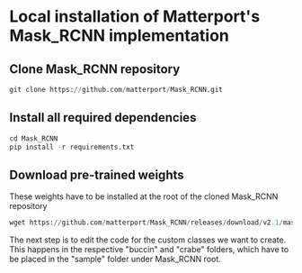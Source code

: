 # Local installation of Matterport's Mask_RCNN implementation

## Clone Mask_RCNN repository

```python
git clone https://github.com/matterport/Mask_RCNN.git
```

## Install all required dependencies

```python
cd Mask_RCNN
pip install -r requirements.txt
```

## Download pre-trained weights
These weights have to be installed at the root of the cloned Mask_RCNN repository

```python
wget https://github.com/matterport/Mask_RCNN/releases/download/v2.1/mask_rcnn_balloon.h5
```

The next step is to edit the code for the custom classes we want to create. This happens in the respective "buccin" and "crabe" folders, which have to be placed in the "sample" folder under Mask_RCNN root.
